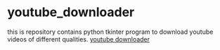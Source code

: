 # youtube_downloader
this is repository contains python tkinter program to download youtube videos of different qualities.
[youtube downloader](https://github.com/chintu4/youtube_downloader/blob/main/Screenshot_2023-09-13_15-38-22.png)
